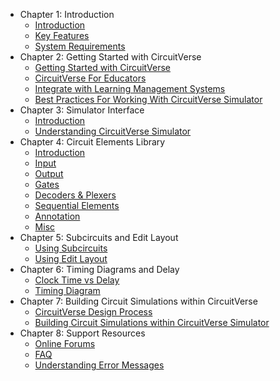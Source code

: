 
* Chapter 1: Introduction
    * [Introduction](/chapter1/1introduction.md)
    * [Key Features](/chapter1/2keyfeatures.md)
    * [System Requirements](/chapter1/3systemrequirments.md)
* Chapter 2: Getting Started with CircuitVerse
    * [Getting Started with CircuitVerse](/chapter2/1gettingstarted.md)
    * [CircuitVerse For Educators](/chapter2/2cvforeducators.md)
    * [Integrate with Learning Management Systems](/chapter2/lmsintegration.md)
    * [Best Practices For Working With CircuitVerse Simulator](/chapter2/3bestpracticescv.md)
* Chapter 3: Simulator Interface
    * [Introduction](/chapter3/1introduction.md)
    * [Understanding CircuitVerse Simulator](/chapter3/2understandingcvsimulator.md)
* Chapter 4: Circuit Elements Library
    * [Introduction](/chapter4/1introduction.md)
    * [Input](/chapter4/2input.md)
    * [Output](/chapter4/3output.md)
    * [Gates](/chapter4/4gates.md)
    * [Decoders & Plexers](/chapter4/5muxandplex.md)
    * [Sequential Elements](/chapter4/6sequentialelements.md)
    * [Annotation](/chapter4/7annotation.md)
    * [Misc](/chapter4/8misc.md)
* Chapter 5: Subcircuits and Edit Layout
    * [Using Subcircuits](/chapter5/usingsubcircuits.md)
    * [Using Edit Layout](/chapter5/usingeditlayout.md)
* Chapter 6: Timing Diagrams and Delay
    * [Clock Time vs Delay](/chapter6/delayvsclock.md)
    * [Timing Diagram](/chapter6/timingdiagram.md)
* Chapter 7: Building Circuit Simulations within CircuitVerse
    * [CircuitVerse Design Process](/chapter7/1cvdesignprocess.md)
    * [Building Circuit Simulations within CircuitVerse Simulator](/chapter7/2buildwithcv.md)
* Chapter 8: Support Resources
    * [Online Forums](/chapter8/1onlineforums.md)
    * [FAQ](/chapter8/2cvfaq.md)
    * [Understanding Error Messages](/chapter8/3cverrormessages.md)





